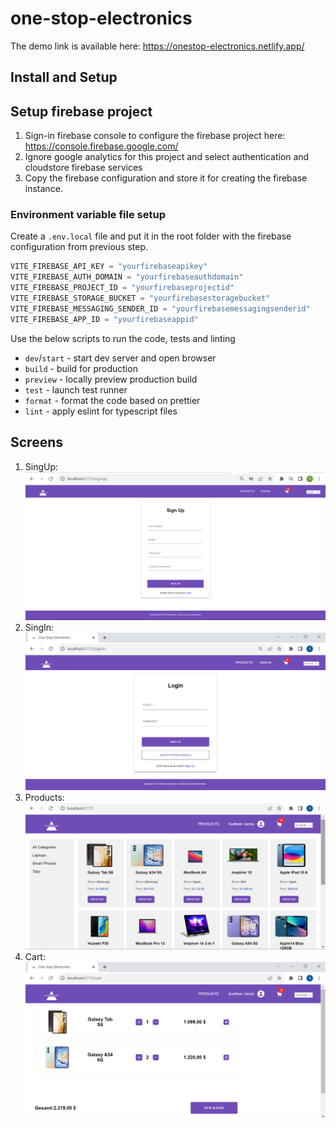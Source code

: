 # one-stop-electronics

The demo link is available here: https://onestop-electronics.netlify.app/

## Install and Setup

## Setup firebase project
1. Sign-in firebase console to configure the firebase project here: https://console.firebase.google.com/
2. Ignore google analytics for this project and select authentication and cloudstore firebase services
3. Copy the firebase configuration and store it for creating the firebase instance.

### Environment variable file setup

Create a `.env.local` file and put it in the root folder with the firebase configuration from previous step.

```javascript
VITE_FIREBASE_API_KEY = "yourfirebaseapikey"
VITE_FIREBASE_AUTH_DOMAIN = "yourfirebaseauthdomain"
VITE_FIREBASE_PROJECT_ID = "yourfirebaseprojectid"
VITE_FIREBASE_STORAGE_BUCKET = "yourfirebasestoragebucket"
VITE_FIREBASE_MESSAGING_SENDER_ID = "yourfirebasemessagingsenderid"
VITE_FIREBASE_APP_ID = "yourfirebaseappid"
```

Use the below scripts to run the code, tests and linting

- `dev`/`start` - start dev server and open browser
- `build` - build for production
- `preview` - locally preview production build
- `test` - launch test runner
- `format` - format the code based on prettier
- `lint` - apply eslint for typescript files

## Screens
1. SingUp: 
![signup](src/assets/screens/signup.png)
2. SingIn:
![signin](src/assets/screens/signin.png)
3. Products:
![products](src/assets/screens/products.png)
4. Cart:
![cart](src/assets/screens/cart.png)


